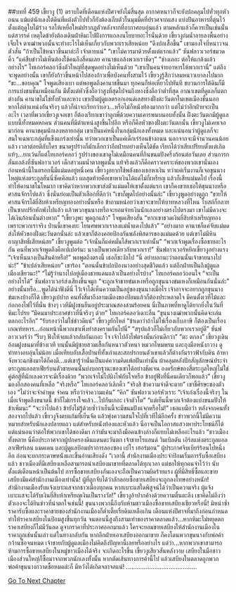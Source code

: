 ##บทที่ 459 เขี้ยวงู (1)
ตราบใดที่เดือนแห่งปีศาจยังไม่สิ้นสุด อากาศหนาวก็จะยังปกคลุมไปทั่วทุกหัวถนน แม้แต่นักเลงใต้ดินที่แฝงตัวไปทั่วก็ยังต้องเก็บตัวในมุมมืดที่ปราศจากแสง แบ่งปันอาหารที่ตุนไว้ตั้งแต่ฤดูใบไม้ร่วง รอให้เหยื่อใหม่ปรากฏตัวหลังจากที่อากาศอบอุ่นแล้ว
ตามหลักแล้วก็ควรเป็นเช่นนั้น
แต่สวรรค์ เหตุใดข้ายังต้องเดินฝ่าหิมะไปฝังการแถลงนโยบายอะไรนั่นด้วย เขี้ยวงูถ่มน้ำลายลงพื้นอย่างเจ็บใจ ตาเฒ่าพวกนั้นจะทำอะไรไม่เห็นเกี่ยวกับพวกเราเสียหน่อย
“ดึงปกเสื้อขึ้น” เขามองโจที่หนาวจนตัวสั่น “ถ้าเป็นไข้หนาวขึ้นมาล่ะก็ เจ้าตายแน่”
“เขาไม่ควรมาด้วยตั้งแต่แรกแล้ว” ซันฟลาวเวอร์ขมวดคิ้ว “แค่สืบข่าวไม่เห็นต้องใช้คนถึงสี่คนเลย คานาชแกล้งพวกเราชัดๆ”
“ช่างเถอะ ต่อให้แกล้งแล้วอย่างไร” ไทเกอร์คลอว์ซึ่งตัวใหญ่ที่สุดพูดอย่างไม่เห็นด้วย “เขาเป็นคนจ่ายอาหารให้พวกเรานี่” แต่ถึงจะพูดอย่างนั้น เขาก็ยังก้าวขึ้นหน้าไปสองก้าวเพื่อบังคนทั้งสามไว้ เขี้ยวงูรู้สึกว่าลมหนาวเบาลงไปมาก
“ขะ...ขอบคุณ” โจพูดเสียงเบา
แต่พอพูดถึงคานาชขึ้นมา ทุกคนก็ห่อเหี่ยวไปทันที
ขบวนการใต้ดินก็มีการแบ่งชนชั้นเหมือนกัน มีตั้งแต่หัวซึ่งถือว่าสูงที่สุดไปจนถึงหางซึ่งถือว่าต่ำที่สุด อาณาเขตที่ดูแลก็แตกต่างกัน คานาชไม่ใช่ทั้งหัวและหาง เขาเป็นผู้ดูแลตรอกเอนด์เลสทางฝั่งตะวันตกในเขตเมืองชั้นนอก หากไล่ตำแหน่งกันจริงๆ แล้วก็น่าจะเรียกว่าเอว...หรือไม่ก็หนังท้องมากกว่า แต่ไม่ว่าอีกฝ่ายจะเป็นอะไร เวลาที่พวกเขี้ยวงูเจอเขา ก็ต้องเรียกเขาว่าลูกพี่ด้วยความเคารพนบนอบทั้งนั้น
ฝั่งตะวันตกมีผู้ดูแลแบบนี้ทั้งหมดหกคน ส่วนคนที่มีตำแหน่งสูงขึ้นไปอีก หรือก็คือหัวของฝั่งตะวันตกนั้น เขี้ยวงูไม่เคยเจอมาก่อน คานาชคุมนักเลงหลายกลุ่ม เขาเป็นแค่หนึ่งในกลุ่มนักเลงทั้งหมด และแน่นอนว่าผู้ดูแลก็จะสนใจเฉพาะกลุ่มที่แข็งแกร่งเท่านั้น ทว่าพวกเขาเป็นแค่เด็กเร่ร่อนข้างถนน นอกจากจะมีจำนวนคนน้อยแล้ว เวลาต่อยตีกับใคร ขนาดรูปร่างก็มักเล็กกว่าอีกฝ่ายอย่างเห็นได้ชัด เรียกได้ว่าเสียเปรียบตั้งแต่เกิดแท้ๆ...ยกเว้นก็แต่ไทเกอร์คลอว์ รูปร่างของเขาดูไม่เหมือนคนที่กินขนมปังครึ่งก้อนต่อวันเลย
ส่วนการกลั่นแกล้งที่ซันฟลาวเวอร์ เด็กสาวผมน้ำตาลพูดนั้น แท้จริงแล้วก็คือคราวเคราะห์ของพวกเขานั่นเอง ก่อนหน้านี้ในตรอกนี้มีแม่มดอยู่หนึ่งคน เขี้ยวงูอยากใช้พลังของเธอหาเงิน ทว่าแค่เริ่มงานก็เจอขุนนางใหญ่แห่งตระกูลฮันนี่ซัคเคิลแล้ว ผลสุดท้ายคือเขาหาเงินได้แค่ไม่กี่เหรียญ แล้วก็เสียแม่มดไป
เรื่องนี้ทำให้คานาชโมโหมาก เขาคิดว่าหากพวกเขาส่งตัวแม่มดให้เขาตั้งแต่แรก เขาก็คงขายเธอให้ขุนนางหรือศาสนจักรไปแล้ว ซึ่งนั่นย่อมเป็นตัวเลือกที่ดีกว่า
“เขาก็พูดไปอย่างนั้นล่ะ” เขี้ยวงูพูดอย่างดูถูก “ขายให้ศาสนจักรได้ยี่สิบห้าเหรียญทองอย่างนั้นหรือ ข้าถามหน่อยว่าเขาจะขายให้บาทหลวงที่ไหน โบสถ์ก็กลายเป็นซากปรักหักพังไปแล้ว แล้วพวกขุนนางหรือจะยอมจ่ายเงินนักเลงอย่างตรงไปตรงมา เขาไม่มีดวงจะได้เงินก้อนนั้นต่างหาก”
“เขี้ยวงูพะ พูดถูกแล้ว” โจพูดเสียงสั่น “หากเขาชวดเงินยี่สิบห้าเหรียญทองเพราะพวกเราจริง ป่านนี้เขาคงยะ โยนศพพวกเราลงแม่น้ำแดงไปแล้ว”
“อย่างมาก คานาชก็แค่จับแม่มดส่งให้หัวของฝั่งตะวันตกนั่นล่ะ แล้วเขาก็ต้องคอยป้องกันพลังพิสดารของแม่มดด้วย แต่เขาไม่มีหินอาญาสิทธิ์เสียหน่อย” เขี้ยวงูพูดต่อ “เจ้านั่นก็แค่หมั่นไส้พวกเราเท่านั้น”
“พวกเจ้าพูดเรื่องซื้อขายอะไรกัน คนที่พวกเจ้าพูดถึงคือเปเปอร์นะ นางเป็นพวกเดียวกับพวกเรา!” ซันฟลาวเวอร์หยิกเขี้ยวงูอย่างแรง “เจ้าเห็นนางเป็นสินค้าหรือ!” พอพูดถึงตรงนี้ เธอก็ชะงักไป “นี่ อย่าบอกนะว่าตอนนั้นเจ้าขายนางไปน่ะ!”
“ข้าเปล่าเสียหน่อย” เขาร้อง “ตอนนั้นข้าปกป้องนางอย่างสุดชีวิตแล้ว แต่อีกฝ่ายเป็นถึงผู้ดูแลเมืองเชียวนะ!”
“ไม่รู้ว่านางไปอยู่เมืองชายแดนแล้วเป็นอย่างไรบ้าง” ไทเกอร์คลอว์ถอนใจ
“จะเป็นอย่างไรได้” ซันฟลาวเวอร์ส่งเสียงขึ้นจมูก “จะถูกเจ้าชายข่มเหงหรือถูกขุนนางข่มเหงก็เหมือนกันนั่นล่ะ”
อย่างนั้นหรือ...พูดได้น่าฟังดีนี่ ไว้เจ้าได้เห็นความเป็นอยู่ของขุนนางเมื่อไร เจ้าอาจจะอยากถูกขุนนางข่มเหงบ้างก็ได้ เขี้ยวงูเบ้ปาก
คนทั้งสี่มาถึงลานเมืองของป้อมแล้วก็ต้องประหลาดใจ มีคนตั้งเวทีไม้และก่อกองไฟไว้ที่นั่น ข้างๆ เวทีมีฝูงชนยืนอยู่ประมาณสองสามร้อยคน นี่เป็นภาพที่หาดูได้ยากยิ่งในวันที่หิมะโปรย
“มีคนมาประกาศข่าวที่นี่จริงๆ ด้วย” ไทเกอร์คลอว์เดาะลิ้น “ขุนนางเฒ่าพวกนั้นคิดจะเล่นตลกอะไรอีก”
“รับรองว่าไม่ใช่ข่าวดีแน่” เขี้ยวงูยักไหล่ “ข้าเดาว่าถ้าไม่ใช่เรื่องเก็บภาษี ก็ต้องเป็นเรื่องเกณฑ์ทหาร...ก่อนหน้านี้พวกเขาเพิ่งทำสงครามกันไปนี่”
“สรุปแล้วก็ไม่เกี่ยวกับพวกเราอยู่ดี” ซันฟลาวเวอร์ว่า “รีบๆ ฟังให้จบแล้วกลับกันเถอะ โจ เจ้าไปอังไฟตรงนั้นก่อนดีกว่า”
“ตะ ตกลง”
เขี้ยวงูเดินอ้อมฝูงชนมาที่ข้างเวที บนนั้นมีผู้ชายสวมเสื้อกันหนาวตัวหนา หมวกไหมพรม และถุงมือหนังกวาง ดูท่าทางอบอุ่นไม่น้อย เมื่อเทียบกับเสื้อป่านที่ทั้งเก่าและสกปรกบนตัวเขาแล้วก็ต่างกันราวฟ้ากับดิน ถ้าหาจังหวะฉกชิงมาได้ก็คงดี...แต่เขารู้ว่านั่นเป็นแค่ความคิดเพ้อฝันเท่านั้น ผ้าคลุมหลังปักสัญลักษณ์ประจำตระกูลแอลลาเฟียร์บนตัวชายคนนั้นบ่งบอกฐานะของเขาได้อย่างชัดเจน
องครักษ์ของสี่ตระกูลใหญ่ไม่ใช่คู่ต่อสู้ที่นักเลงควรจะมีเรื่องด้วย
“พวกเจ้าไม่ไปผิงไฟกับโจหรือ ข้าอยู่ฟังที่นี่คนเดียวก็พอแล้ว” เขี้ยวงูมองอีกสองคนที่เหลือ
“จริงหรือ” ไทเกอร์คลอว์เลิกคิ้ว
“จริงสิ ข้าความจำดีจะตาย” เขาชี้ศีรษะของตัวเอง “ไม่ว่าจะจำคำพูด จำคน หรือว่าจำความแค้น”
“คิก” ซันฟลาวเวอร์หัวเราะ “เจ้าเก่งเรื่องนี้จริงๆ ในเมื่อเจ้าพูดถึงขนาดนี้ ข้าก็ไม่เกรงใจแล้ว...ไปกันเถอะ เจ้าตัวโต”
“แต่เย็นนี้พวกเจ้าต้องแบ่งขนมปังให้ข้าเพิ่มนะ”
“จะว่าไปแล้ว ข้ายังไม่รู้ด้วยซ้ำว่าเย็นนี้จะมีขนมปังแจกหรือไม่!” เธอแบมือว่า
หลังจากคนทั้งสองจากไปแล้ว เขี้ยวงูจึงตบแก้มที่เย็นจัด แล้วพุ่งความสนใจไปที่เวทีไม้อีกครั้ง ข่าวพวกนี้ไม่มีความหมายสำหรับนักเลงปลายแถว แต่สำหรับหนังท้องและหัวแล้ว นี่อาจเป็นโอกาสแสวงหาประโยชน์ก็ได้ แต่แน่นอนว่าต่อให้พวกเขาได้ของดีมา กว่ามันจะมาถึงมือคนข้างล่างก็แทบไม่เหลืออะไรแล้ว
“ชาวเมืองทั้งหลาย นี่คือประกาศจากผู้ปกครองดินแดนตะวันตก เจ้าชายโรแลนด์ วิมเบิลดัน เอิร์ลแห่งตระกูลแอลลาเฟียร์เลน แมดเดน และผู้ดูแลป้อมปราการลองซอง เปโร เฮอร์มอน” ผู้ประกาศจิบเบียร์ร้อนไปหนึ่งอึก ก่อนจะยกกระดาษหนังแกะขึ้นอ่านเสียงดัง “เวลานี้ สำนักงานเมืองประจำป้อมเริ่มการรับซื้อเสบียงแล้ว ชาวเมืองที่มีเสบียงเหลือสามารถนำเสบียงมาขายที่ตลาดได้ทุกเวลา แต่ขอให้ทุกคนจำไว้ว่า นับตั้งแต่เดือนหน้าเป็นต้นไป การซื้อขายเสบียงกันเองจะถือเป็นความผิดร้ายแรง ผู้ที่มีสิทธิ์ซื้อและขายเสบียงมีแค่สำนักงานเมืองเท่านั้น! ผู้ที่ถูกจับได้ว่าลักลอบซื้อขายเสบียงจะถูกลงโทษอย่างหนัก! สำนักงานเมืองรับแจ้งเบาะแสจากชาวเมืองทุกคน หากเบาะแสใดพิสูจน์ได้ว่าเป็นความจริง ผู้แจ้งเบาะแสจะได้รับเงินยี่สิบห้าเหรียญเงินเป็นรางวัล!”
เขี้ยวงูอ้าปากค้างด้วยความตื่นตะลึง เขาคิดไม่ถึงว่าตัวเองจะได้ยินข่าวที่น่าตกใจเช่นนี้!
ขุนนางพวกนี้ถึงกับห้ามชาวเมืองซื้อขายเสบียงเชียวหรือนี่!
มิหนำซ้ำ ราคารับซื้อและราคาขายของสำนักงานเมืองก็ต่ำเตี้ยเรี่ยดินเหลือเกิน เดือนแห่งปีศาจที่มาถึงก่อนกำหนดทำให้ราคาเสบียงในป้อมสูงขึ้นทุกวัน จนตอนนี้สูงถึงสามเท่าของราคาตลาดแล้ว...หากหิมะไม่หยุดตก ราคาเสบียงก็ไม่มีวันลด ดูจากราคาที่ประกาศออกมาแล้ว ใครจะยอมขายเสบียงให้สำนักงานเมืองในราคาถูกเช่นนั้นเล่า แต่ในทางกลับกัน หากอีกฝ่ายเอาเสบียงออกมาขาย ก็คงโดนพวกขุนนางกับพ่อค้ากว้านซื้อจนหมด เจ้าชายกับผู้ดูแลเมืองไม่คิดถึงปัญหานี้เลยหรืออย่างไร
แต่ว่า...หากพวกเขาสามารถห้ามการซื้อขายเสบียงในหมู่ชาวเมืองได้จริง จะเกิดอะไรขึ้น เขี้ยวงูเสียวสันหลังวาบ เสบียงในมือชาวเมืองส่วนใหญ่ก็ซื้อมาจากพวกนักเลงทั้งนั้น หากตัดเส้นทางการค้านี้ไป แล้วเสบียงในตลาดถูกพวกพ่อค้าขุนนางกวาดซื้อหมดล่ะก็ มีหวังได้เกิดจลาจลแน่!
........................................


[Go To Next Chapter]( ./372.md)